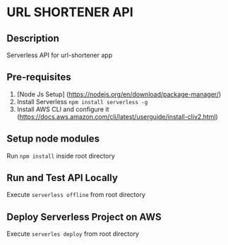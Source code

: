 # URL SHORTENER API

## Description

Serverless API for url-shortener app

## Pre-requisites

1. [Node Js Setup] (https://nodejs.org/en/download/package-manager/)
2. Install Serverless `npm install serverless -g`
3. Install AWS CLI and configure it (https://docs.aws.amazon.com/cli/latest/userguide/install-cliv2.html)

## Setup node modules

Run `npm install` inside root directory

## Run and Test API Locally

Execute `serverless offline` from root directory

## Deploy Serverless Project on AWS

Execute `serverles deploy` from root directory
